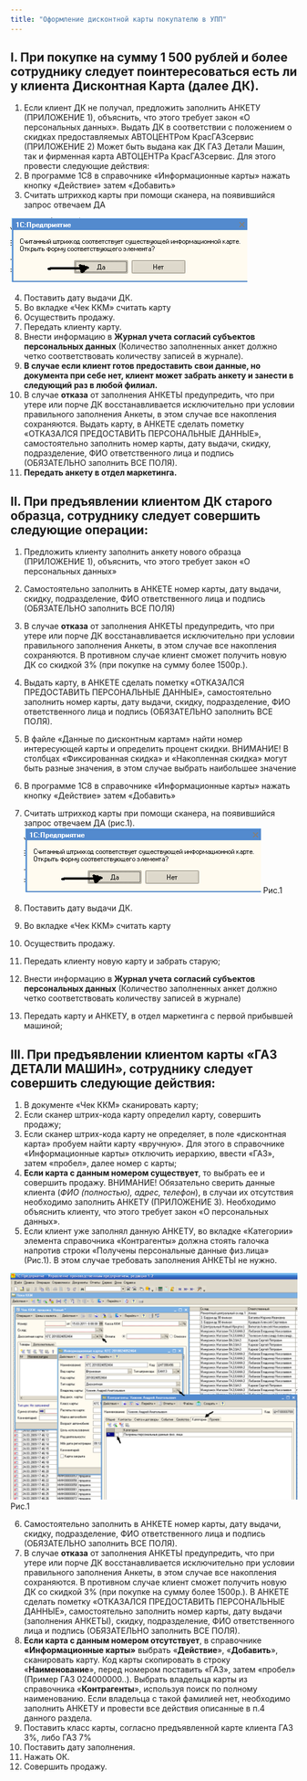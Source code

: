 ```yaml
---
title: "Оформление дисконтной карты покупателю в УПП"
---
```


## I. При покупке на сумму 1 500 рублей и более сотруднику следует поинтересоваться есть ли у клиента Дисконтная Карта (далее ДК).

1. Если клиент ДК не получал, предложить заполнить АНКЕТУ (ПРИЛОЖЕНИЕ 1), объяснить, что этого требует закон «О персональных данных». Выдать ДК в соответствии с положением о скидках предоставляемых АВТОЦЕНТРом КрасГАЗсервис (ПРИЛОЖЕНИЕ 2) Может быть выдана как ДК ГАЗ Детали Машин, так и фирменная карта АВТОЦЕНТРа КрасГАЗсервис. Для этого провести следующие действия:
2. В программе 1С8 в справочнике «Информационные карты» нажать кнопку «Действие» затем «Добавить»
3. Считать штрихкод карты при помощи сканера, на появившийся запрос отвечаем ДА

![](UPP/_attach/lu902410d00_tmp_59ba2ddfa31bd64f.png)

4. Поставить дату выдачи ДК.
5. Во вкладке «Чек ККМ» считать карту
7. Осуществить продажу.
8. Передать клиенту карту.
9. Внести информацию в **Журнал учета согласий субъектов персональных данных** (Количество заполненных анкет должно четко соответствовать количеству записей в журнале).
10. **В случае если клиент готов предоставить свои данные, но документа при себе нет, клиент может забрать анкету и занести в следующий раз в любой филиал.**
11. В случае **отказа** от заполнения АНКЕТЫ предупредить, что при утере или порче ДК восстанавливается исключительно при условии правильного заполнения Анкеты, в этом случае все накопления сохраняются. Выдать карту, в АНКЕТЕ сделать пометку «ОТКАЗАЛСЯ ПРЕДОСТАВИТЬ ПЕРСОНАЛЬНЫЕ ДАННЫЕ», самостоятельно заполнить номер карты, дату выдачи, скидку, подразделение, ФИО ответственного лица и подпись (ОБЯЗАТЕЛЬНО заполнить ВСЕ ПОЛЯ).
12. **Передать анкету в отдел маркетинга.**

 
## II. **При предъявлении клиентом ДК старого образца, сотруднику следует совершить следующие операции:**
  
1. Предложить клиенту заполнить анкету нового образца (ПРИЛОЖЕНИЕ 1), объяснить, что этого требует закон «О персональных данных»
2. Самостоятельно заполнить в АНКЕТЕ номер карты, дату выдачи, скидку, подразделение, ФИО ответственного лица и подпись (ОБЯЗАТЕЛЬНО заполнить ВСЕ ПОЛЯ)
3. В случае **отказа** от заполнения АНКЕТЫ предупредить, что при утере или порче ДК восстанавливается исключительно при условии правильного заполнения Анкеты, в этом случае все накопления сохраняются. В противном случае клиент сможет получить новую ДК со скидкой 3% (при покупке на сумму более 1500р.).
4. Выдать карту, в АНКЕТЕ сделать пометку «ОТКАЗАЛСЯ ПРЕДОСТАВИТЬ ПЕРСОНАЛЬНЫЕ ДАННЫЕ», самостоятельно заполнить номер карты, дату выдачи, скидку, подразделение, ФИО ответственного лица и подпись (ОБЯЗАТЕЛЬНО заполнить ВСЕ ПОЛЯ).
5. В файле «Данные по дисконтным картам» найти номер интересующей карты и определить процент скидки. ВНИМАНИЕ! В столбцах «Фиксированная скидка» и «Накопленная скидка» могут быть разные значения, в этом случае выбрать наибольшее значение
6. В программе 1С8 в справочнике «Информационные карты» нажать кнопку «Действие» затем «Добавить»
7. Считать штрихкод карты при помощи сканера, на появившийся запрос отвечаем ДА (рис.1).
![](UPP/_attach/lu902410d00_tmp_59ba2ddfa31bd64f.png)
Рис.1

8. Поставить дату выдачи ДК.
9. Во вкладке «Чек ККМ» считать карту
10. Осуществить продажу.
11. Передать клиенту новую карту и забрать старую;
12. Внести информацию в **Журнал учета согласий субъектов персональных данных** (Количество заполненных анкет должно четко соответствовать количеству записей в журнале)
13. Передать карту и АНКЕТУ, в отдел маркетинга с первой прибывшей машиной;

## III. При предъявлении клиентом карты «ГАЗ ДЕТАЛИ МАШИН», сотруднику следует совершить следующие действия:

 1. В документе «Чек ККМ» сканировать карту;
 2. Если сканер штрих-кода карту определил карту, совершить продажу;
 3. Если сканер штрих-кода карту не определяет, в поле «дисконтная карта» пробуем найти карту «вручную». Для этого в справочнике «Информационные карты» отключить иерархию, ввести «ГАЗ», затем «пробел», далее номер с карты;
 4. **Если карта с данным номером существует**, то выбрать ее и совершить продажу. ВНИМАНИЕ! Обязательно сверить данные клиента (_ФИО (полностью), адрес, телефон_), в случаи их отсутствия необходимо заполнить АНКЕТУ (ПРИЛОЖЕНИЕ 3). Необходимо объяснить клиенту, что этого требует закон «О персональных данных».
 5. Если клиент уже заполнял данную АНКЕТУ, во вкладке «Категории» элемента справочника «Контрагенты» должна стоять галочка напротив строки «Получены персональные данные физ.лица» (Рис.1). В этом случае требовать заполнения АНКЕТЫ не нужно.

![](UPP/_attach/lu902410d00_tmp_f57502a315c778dc.png)
Рис.1

6. Самостоятельно заполнить в АНКЕТЕ номер карты, дату выдачи, скидку, подразделение, ФИО ответственного лица и подпись (ОБЯЗАТЕЛЬНО заполнить ВСЕ ПОЛЯ).
7. В случае **отказа** от заполнения АНКЕТЫ предупредить, что при утере или порче ДК восстанавливается исключительно при условии правильного заполнения Анкеты, в этом случае все накопления сохраняются. В противном случае клиент сможет получить новую ДК со скидкой 3% (при покупке на сумму более 1500р.). В АНКЕТЕ сделать пометку «ОТКАЗАЛСЯ ПРЕДОСТАВИТЬ ПЕРСОНАЛЬНЫЕ ДАННЫЕ», самостоятельно заполнить номер карты, дату выдачи (заполнения АНКЕТЫ), скидку, подразделение, ФИО ответственного лица и подпись (ОБЯЗАТЕЛЬНО заполнить ВСЕ ПОЛЯ).
8. **Если карта с данным номером отсутствует**, в справочнике **«Информационные карты»** выбрать «**Действие**», «**Добавить**», сканировать карту. Код карты скопировать в строку «**Наименование**», перед номером поставить «ГАЗ», затем «пробел» (Пример ГАЗ 024000000..). Выбрать владельца карты из справочника «**Контрагенты**», используя поиск по полному наименованию. Если владельца с такой фамилией нет, необходимо заполнить АНКЕТУ и провести все действия описанные в п.4 данного раздела.
9. Поставить класс карты, согласно предъявленной карте клиента ГАЗ 3%, либо ГАЗ 7%
10. Поставить дату заполнения.
11. Нажать ОК.
12. Совершить продажу.